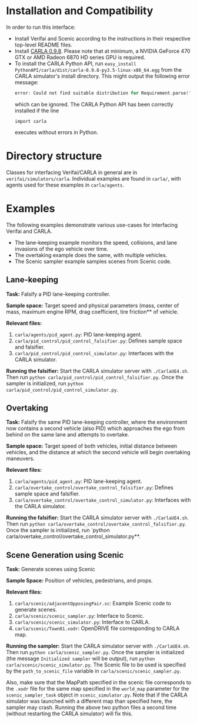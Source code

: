 # Installation and Compatibility
In order to run this interface:
* Install Verifai and Scenic according to the instructions in their respective top-level README files.
* Install <a href="https://github.com/carla-simulator/carla/releases/tag/0.9.8"> CARLA 0.9.8</a>. Please note that at minimum, a NVIDIA GeForce 470 GTX or AMD Radeon 6870 HD series GPU is required.
* To install the CARLA Python API, run `easy_install PythonAPI/carla/dist/carla-0.9.8-py3.5-linux-x86_64.egg` from the CARLA simulator's install directory. This might output the following error message:
    ```c
    error: Could not find suitable distribution for Requirement.parse('carla==0.9.8')
    ```
    which can be ignored. The CARLA Python API has been correctly installed if the line
    ```
    import carla
    ```
    executes without errors in Python.

# Directory structure
Classes for interfacing Verifai/CARLA in general are in `verifai/simulators/carla`. Individual examples are found in `carla/`, with agents used for these examples in `carla/agents`.

# Examples

The following examples demonstrate various use-cases for interfacing Verifai and CARLA.
* The lane-keeping example monitors the speed, collisions, and lane invasions of the ego vehicle over time.
* The overtaking example does the same, with multiple vehicles.
* The Scenic sampler example samples scenes from Scenic code.

## Lane-keeping
**Task:** Falsify a PID lane-keeping controller.

**Sample space:** Target speed and physical parameters (mass, center of mass, maximum engine RPM, drag coefficient, tire friction** of vehicle.

**Relevant files:**
1. `carla/agents/pid_agent.py`: PID lane-keeping agent.
2. `carla/pid_control/pid_control_falsifier.py`: Defines sample space and falsifier.
3. `carla/pid_control/pid_control_simulator.py`: Interfaces with the CARLA simulator.

**Running the falsifier:** 
Start the CARLA simulator server with `./CarlaUE4.sh`. Then run `python carla/pid_control/pid_control_falsifier.py`. Once the sampler is initialized, run `python carla/pid_control/pid_control_simulator.py`.

## Overtaking
**Task:** Falsify the same PID lane-keeping controller, where the environment now contains a second vehicle (also PID) which approaches the ego from behind on the same lane and attempts to overtake.

**Sample space:** Target speed of both vehicles, initial distance between vehicles, and the distance at which the second vehicle will begin overtaking maneuvers.

**Relevant files:**
1. `carla/agents/pid_agent.py`: PID lane-keeping agent.
2. `carla/overtake_control/overtake_control_falsifier.py`: Defines sample space and falsifier.
3. `carla/overtake_control/overtake_control_simulator.py`: Interfaces with the CARLA simulator.

**Running the falsifier:** 
Start the CARLA simulator server with `./CarlaUE4.sh`. Then run `python carla/overtake_control/overtake_control_falsifier.py`. Once the sampler is initialized, run `python carla/overtake_control/overtake_control_simulator.py**.

## Scene Generation using Scenic
**Task:** Generate scenes using Scenic

**Sample Space:** Position of vehicles, pedestrians, and props.

**Relevant files:**
1. `carla/scenic/adjacentOpposingPair.sc`: Example Scenic code to generate scenes.
2. `carla/scenic/scenic_sampler.py`: Interface to Scenic.
3. `carla/scenic/scenic_simulator.py`: Interface to CARLA.
4. `carla/scenic/Town01.xodr`: OpenDRIVE file corresponding to CARLA map.

**Running the sampler:**
Start the CARLA simulator server with `./CarlaUE4.sh`. Then run `python carla/scenic_sampler.py`. Once the sampler is initialized (the message `Initialized sampler` will be output), run `python carla/scenic/scenic_simulator.py`. The Scenic file to be used is specified by the `path_to_scenic_file` variable in `carla/scenic/scenic_sampler.py`. 

Also, make sure that the MapPath specified in the scenic file corresponds to the `.xodr` file for the same map specified in the `world_map` parameter for the `scenic_sampler_task` object in `scenic_simulator.py`. Note that if the CARLA simulator was launched with a different map than specified here, the sampler may crash. Running the above two python files a second time (without restarting the CARLA simulator) will fix this.

